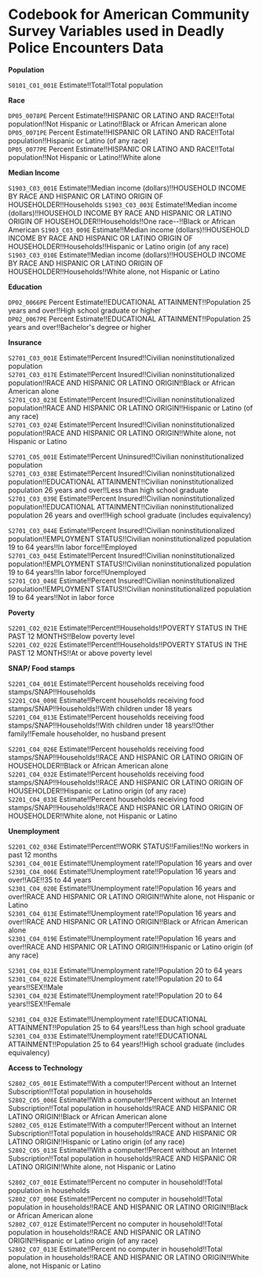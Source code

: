 # Codebook for American Community Survey Variables used in Deadly Police Encounters Data



**Population**   

`S0101_C01_001E` Estimate!!Total!!Total population  

**Race**   

`DP05_0078PE`	Percent Estimate!!HISPANIC OR LATINO AND RACE!!Total population!!Not Hispanic or Latino!!Black or African American alone  
`DP05_0071PE`	Percent Estimate!!HISPANIC OR LATINO AND RACE!!Total population!!Hispanic or Latino (of any race)  
`DP05_0077PE`	Percent Estimate!!HISPANIC OR LATINO AND RACE!!Total population!!Not Hispanic or Latino!!White alone    

**Median Income**  

`S1903_C03_001E` Estimate!!Median income (dollars)!!HOUSEHOLD INCOME BY RACE AND HISPANIC OR LATINO ORIGIN OF HOUSEHOLDER!!Households
`S1903_C03_003E` Estimate!!Median income (dollars)!!HOUSEHOLD INCOME BY RACE AND  HISPANIC OR LATINO ORIGIN OF HOUSEHOLDER!!Households!!One race--!!Black  or  African American
`S1903_C03_009E` Estimate!!Median  income (dollars)!!HOUSEHOLD INCOME BY RACE AND HISPANIC OR LATINO ORIGIN OF HOUSEHOLDER!!Households!!Hispanic or Latino origin  (of any race)
`S1903_C03_010E` Estimate!!Median income (dollars)!!HOUSEHOLD INCOME BY RACE AND  HISPANIC OR LATINO ORIGIN OF HOUSEHOLDER!!Households!!White alone, not  Hispanic  or Latino  

**Education**

`DP02_0066PE`	Percent Estimate!!EDUCATIONAL ATTAINMENT!!Population 25 years and over!!High school graduate or higher  
`DP02_0067PE`	Percent Estimate!!EDUCATIONAL ATTAINMENT!!Population 25 years and over!!Bachelor's degree or higher    

**Insurance**   

`S2701_C03_001E`	Estimate!!Percent Insured!!Civilian noninstitutionalized population  
 `S2701_C03_017E`	Estimate!!Percent Insured!!Civilian noninstitutionalized population!!RACE AND HISPANIC OR LATINO ORIGIN!!Black or African American alone  
`S2701_C03_023E`	Estimate!!Percent Insured!!Civilian noninstitutionalized population!!RACE AND HISPANIC OR LATINO ORIGIN!!Hispanic or Latino (of any race)  
`S2701_C03_024E`	Estimate!!Percent Insured!!Civilian noninstitutionalized population!!RACE AND HISPANIC OR LATINO ORIGIN!!White alone, not Hispanic or Latino 

`S2701_C05_001E`	Estimate!!Percent Uninsured!!Civilian noninstitutionalized population  
`S2701_C03_038E`	Estimate!!Percent Insured!!Civilian noninstitutionalized population!!EDUCATIONAL ATTAINMENT!!Civilian noninstitutionalized population 26 years and over!!Less than high school graduate  
`S2701_C03_039E`	Estimate!!Percent Insured!!Civilian noninstitutionalized population!!EDUCATIONAL ATTAINMENT!!Civilian noninstitutionalized population 26 years and over!!High school graduate (includes equivalency)  

`S2701_C03_044E`	Estimate!!Percent Insured!!Civilian noninstitutionalized population!!EMPLOYMENT STATUS!!Civilian noninstitutionalized population 19 to 64 years!!In labor force!!Employed  
`S2701_C03_045E`	Estimate!!Percent Insured!!Civilian noninstitutionalized population!!EMPLOYMENT STATUS!!Civilian noninstitutionalized population 19 to 64 years!!In labor force!!Unemployed  
`S2701_C03_046E`	Estimate!!Percent Insured!!Civilian noninstitutionalized population!!EMPLOYMENT STATUS!!Civilian noninstitutionalized population 19 to 64 years!!Not in labor force    



**Poverty**  

`S2201_C02_021E`	Estimate!!Percent!!Households!!POVERTY STATUS IN THE PAST 12 MONTHS!!Below poverty level  
`S2201_C02_022E`	Estimate!!Percent!!Households!!POVERTY STATUS IN THE PAST 12 MONTHS!!At or above poverty level  



**SNAP/ Food stamps**  

`S2201_C04_001E`	Estimate!!Percent households receiving food stamps/SNAP!!Households  
`S2201_C04_009E`	Estimate!!Percent households receiving food stamps/SNAP!!Households!!With children under 18 years  
`S2201_C04_013E`	Estimate!!Percent households receiving food stamps/SNAP!!Households!!With children under 18 years!!Other family!!Female householder, no husband present  

`S2201_C04_026E`	Estimate!!Percent households receiving food stamps/SNAP!!Households!!RACE AND HISPANIC OR LATINO ORIGIN OF HOUSEHOLDER!!Black or African American alone  
`S2201_C04_032E`	Estimate!!Percent households receiving food stamps/SNAP!!Households!!RACE AND HISPANIC OR LATINO ORIGIN OF HOUSEHOLDER!!Hispanic or Latino origin (of any race)  
`S2201_C04_033E`	Estimate!!Percent households receiving food stamps/SNAP!!Households!!RACE AND HISPANIC OR LATINO ORIGIN OF HOUSEHOLDER!!White alone, not Hispanic or Latino    

**Unemployment**  

`S2201_C02_036E`	Estimate!!Percent!!WORK STATUS!!Families!!No workers in past 12 months  
`S2301_C04_001E`	Estimate!!Unemployment rate!!Population 16 years and over  
`S2301_C04_006E`	Estimate!!Unemployment rate!!Population 16 years and over!!AGE!!35 to 44 years  
`S2301_C04_020E`	Estimate!!Unemployment rate!!Population 16 years and over!!RACE AND HISPANIC OR LATINO ORIGIN!!White alone, not Hispanic or Latino  
`S2301_C04_013E`	Estimate!!Unemployment rate!!Population 16 years and over!!RACE AND HISPANIC OR LATINO ORIGIN!!Black or African American alone  
`S2301_C04_019E`	Estimate!!Unemployment rate!!Population 16 years and over!!RACE AND HISPANIC OR LATINO ORIGIN!!Hispanic or Latino origin (of any race)  

`S2301_C04_021E`	Estimate!!Unemployment rate!!Population 20 to 64 years  
`S2301_C04_022E`	Estimate!!Unemployment rate!!Population 20 to 64 years!!SEX!!Male  
`S2301_C04_023E`	Estimate!!Unemployment rate!!Population 20 to 64 years!!SEX!!Female  



`S2301_C04_032E`	Estimate!!Unemployment rate!!EDUCATIONAL ATTAINMENT!!Population 25 to 64 years!!Less than high school graduate
`S2301_C04_033E`	Estimate!!Unemployment rate!!EDUCATIONAL ATTAINMENT!!Population 25 to 64 years!!High school graduate (includes equivalency)  

**Access to Technology**  

`S2802_C05_001E`	Estimate!!With a computer!!Percent without an Internet Subscription!!Total population in households  
`S2802_C05_006E`	Estimate!!With a computer!!Percent without an Internet Subscription!!Total population in households!!RACE AND HISPANIC OR LATINO ORIGIN!!Black or African American alone  
`S2802_C05_012E`	Estimate!!With a computer!!Percent without an Internet Subscription!!Total population in households!!RACE AND HISPANIC OR LATINO ORIGIN!!Hispanic or Latino origin (of any race)  
`S2802_C05_013E`	Estimate!!With a computer!!Percent without an Internet Subscription!!Total population in households!!RACE AND HISPANIC OR LATINO ORIGIN!!White alone, not Hispanic or Latino  

`S2802_C07_001E`	Estimate!!Percent no computer in household!!Total population in households  
`S2802_C07_006E`	Estimate!!Percent no computer in household!!Total population in households!!RACE AND HISPANIC OR LATINO ORIGIN!!Black or African American alone  
`S2802_C07_012E`	Estimate!!Percent no computer in household!!Total population in households!!RACE AND HISPANIC OR LATINO ORIGIN!!Hispanic or Latino origin (of any race)  
`S2802_C07_013E`	Estimate!!Percent no computer in household!!Total population in households!!RACE AND HISPANIC OR LATINO ORIGIN!!White alone, not Hispanic or Latino  